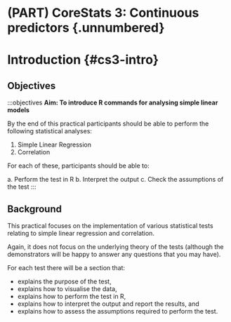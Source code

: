 # (PART) CoreStats 3: Continuous predictors {.unnumbered}

# Introduction {#cs3-intro}

## Objectives
:::objectives
**Aim: To introduce R commands for analysing simple linear models**

By the end of this practical participants should be able to perform the following statistical analyses:

1.	Simple Linear Regression
2.	Correlation

For each of these, participants should be able to:

a.	Perform the test in R
b.	Interpret the output
c.	Check the assumptions of the test
:::

## Background

This practical focuses on the implementation of various statistical tests relating to simple linear regression and correlation.

Again, it does not focus on the underlying theory of the tests (although the demonstrators will be happy to answer any questions that you may have).

For each test there will be a section that:

* explains the purpose of the test,
* explains how to visualise the data,
* explains how to perform the test in R,
* explains how to interpret the output and report the results, and 
* explains how to assess the assumptions required to perform the test.
